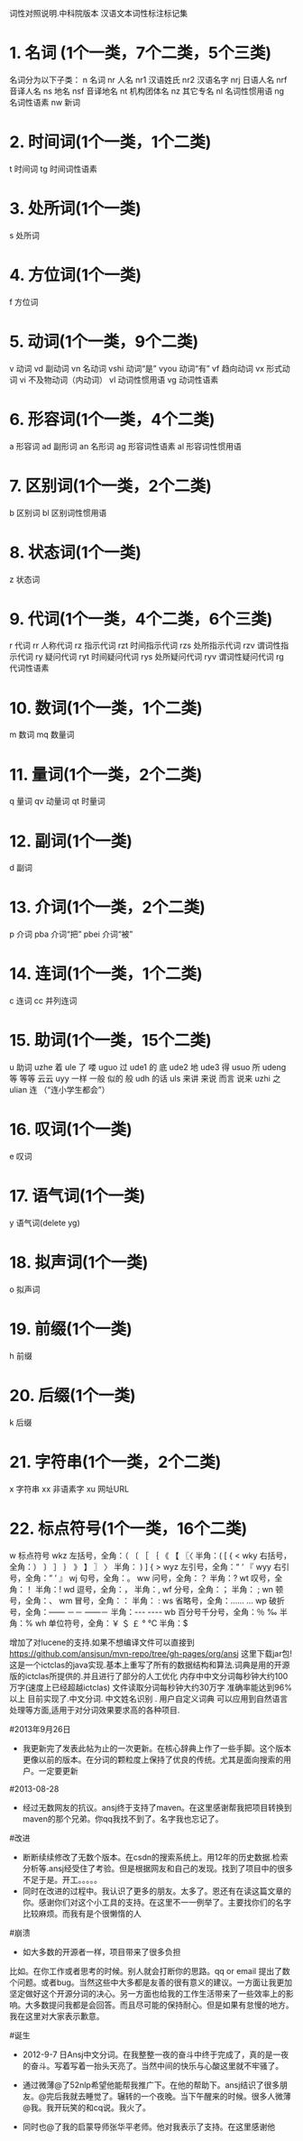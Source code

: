 词性对照说明.中科院版本
汉语文本词性标注标记集
# 1. 名词  (1个一类，7个二类，5个三类)
名词分为以下子类：
n 名词
nr 人名
nr1 汉语姓氏
nr2 汉语名字
nrj 日语人名
nrf 音译人名
ns 地名
nsf 音译地名
nt 机构团体名
nz 其它专名
nl 名词性惯用语
ng 名词性语素
nw 新词
# 2. 时间词(1个一类，1个二类)
t 时间词
tg 时间词性语素
# 3. 处所词(1个一类)
s 处所词
# 4. 方位词(1个一类)
f 方位词
# 5. 动词(1个一类，9个二类)
v 动词
vd 副动词
vn 名动词
vshi 动词“是”
vyou 动词“有”
vf 趋向动词
vx 形式动词
vi 不及物动词（内动词）
vl 动词性惯用语
vg 动词性语素
# 6. 形容词(1个一类，4个二类)
a 形容词
ad 副形词
an 名形词
ag 形容词性语素
al 形容词性惯用语
# 7. 区别词(1个一类，2个二类)
b 区别词
bl 区别词性惯用语
# 8. 状态词(1个一类)
z 状态词
# 9. 代词(1个一类，4个二类，6个三类)
r 代词
rr 人称代词
rz 指示代词
rzt 时间指示代词
rzs 处所指示代词
rzv 谓词性指示代词
ry 疑问代词
ryt 时间疑问代词
rys 处所疑问代词
ryv 谓词性疑问代词
rg 代词性语素
# 10. 数词(1个一类，1个二类)
m 数词
mq 数量词
# 11. 量词(1个一类，2个二类)
q 量词
qv 动量词
qt 时量词
# 12. 副词(1个一类)
d 副词
# 13. 介词(1个一类，2个二类)
p 介词
pba 介词“把”
pbei 介词“被”
# 14. 连词(1个一类，1个二类)
c 连词
 cc 并列连词
# 15. 助词(1个一类，15个二类)
u 助词
uzhe 着
ule 了 喽
uguo 过
ude1 的 底
ude2 地
ude3 得
usuo 所
udeng 等 等等 云云
uyy 一样 一般 似的 般
udh 的话
uls 来讲 来说 而言 说来
uzhi 之
ulian 连 （“连小学生都会”）
# 16. 叹词(1个一类)
e 叹词
# 17. 语气词(1个一类)
y 语气词(delete yg)
# 18. 拟声词(1个一类)
o 拟声词
# 19. 前缀(1个一类)
h 前缀
# 20. 后缀(1个一类)
k 后缀
# 21. 字符串(1个一类，2个二类)
x 字符串
 xx 非语素字
 xu 网址URL
# 22. 标点符号(1个一类，16个二类)
w 标点符号
wkz 左括号，全角：（ 〔  ［  ｛  《 【  〖〈   半角：( [ { <
wky 右括号，全角：） 〕  ］ ｝ 》  】 〗 〉 半角： ) ] { >
wyz 左引号，全角：“ ‘ 『 
wyy 右引号，全角：” ’ 』
wj 句号，全角：。
ww 问号，全角：？ 半角：?
wt 叹号，全角：！ 半角：!
wd 逗号，全角：， 半角：,
wf 分号，全角：； 半角： ;
wn 顿号，全角：、
wm 冒号，全角：： 半角： :
ws 省略号，全角：……  …
wp 破折号，全角：——   －－   ——－   半角：---  ----
wb 百分号千分号，全角：％ ‰   半角：%
wh 单位符号，全角：￥ ＄ ￡  °  ℃  半角：$






增加了对lucene的支持.如果不想编译文件可以直接到 https://github.com/ansjsun/mvn-repo/tree/gh-pages/org/ansj 这里下载jar包!
这是一个ictclas的java实现.基本上重写了所有的数据结构和算法.词典是用的开源版的ictclas所提供的.并且进行了部分的人工优化
内存中中文分词每秒钟大约100万字(速度上已经超越ictclas)
文件读取分词每秒钟大约30万字
准确率能达到96%以上
目前实现了.中文分词. 中文姓名识别 . 用户自定义词典
可以应用到自然语言处理等方面,适用于对分词效果要求高的各种项目.

#2013年9月26日
* 我更新完了发表此帖为止的一次更新。在核心辞典上作了一些手脚。这个版本更像以前的版本。在分词的颗粒度上保持了优良的传统。尤其是面向搜索的用户。一定要更新

#2013-08-28
* 经过无数网友的抗议。ansj终于支持了maven。在这里感谢帮我把项目转换到maven的那个兄弟。你qq我找不到了。名字我也忘记了。

#改进
* 断断续续修改了无数个版本。在csdn的搜索系统上。用12年的历史数据.检索分析等.ansj经受住了考验。但是根据网友和自己的发现。找到了项目中的很多不足于是。开工。。。。。
* 同时在改进的过程中。我认识了更多的朋友。太多了。恩还有在读这篇文章的你。感谢你们对这个小工具的支持。在这里不一一例举了。主要找你们的名字比较麻烦。而我有是个很懒惰的人

#崩溃
* 如大多数的开源者一样，项目带来了很多负担

比如。在你工作或者思考的时候。别人就会打断你的思路。qq or email 提出了数个问题。或者bug。当然这些中大多都是友善的很有意义的建议。一方面让我更加坚定做好这个开源分词的决心。另一方面也给我的工作生活带来了一些效率上的影响。大多数提问我都是会回答。而且尽可能的保持耐心。但是如果有怠慢的地方。我在这里对大家表示歉意。

#诞生
* 2012-9-7 日Ansj中文分词。在我整整一夜的奋斗中终于完成了，真的是一夜的奋斗。写着写着一抬头天亮了。当然中间的快乐与心酸这里就不牢骚了。

* 通过微薄@了52nlp希望他能帮我推广下。在他的帮助下。ansj结识了很多朋友。@完后我就去睡觉了。辗转的一个夜晚。当下午醒来的时候。很多人微薄@我。我开玩笑的和cq说。我火了。

* 同时也@了我的启蒙导师张华平老师。他对我表示了支持。在这里感谢他
